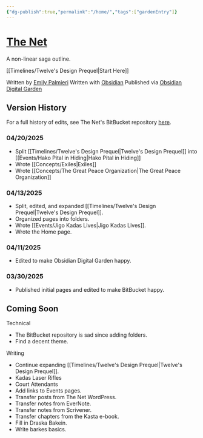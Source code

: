 ```yaml
---
{"dg-publish":true,"permalink":"/home/","tags":["gardenEntry"]}
---
```



# [The Net](https://the-net-digital-garden.vercel.app/)
A non-linear saga outline.

[[Timelines/Twelve's Design Prequel\|Start Here]]

Written by [Emily Palmieri](https://opengatesmedia.com/)
Written with [Obsidian](https://obsidian.md/)
Published via [Obsidian Digital Garden](https://dg-docs.ole.dev/)

## Version History

For a full history of edits, see The Net's BitBucket repository [here](https://bitbucket.org/silentfuzzle/thenet/wiki/Home).

### 04/20/2025
* Split [[Timelines/Twelve's Design Prequel\|Twelve's Design Prequel]] into [[Events/Hako Pital in Hiding\|Hako Pital in Hiding]]
* Wrote [[Concepts/Exiles\|Exiles]]
* Wrote [[Concepts/The Great Peace Organization\|The Great Peace Organization]]

### 04/13/2025
* Split, edited, and expanded [[Timelines/Twelve's Design Prequel\|Twelve's Design Prequel]].
* Organized pages into folders.
* Wrote [[Events/Jigo Kadas Lives\|Jigo Kadas Lives]].
* Wrote the Home page.

### 04/11/2025
* Edited to make Obsidian Digital Garden happy.

### 03/30/2025
* Published initial pages and edited to make BitBucket happy.

## Coming Soon
Technical
* The BitBucket repository is sad since adding folders.
* Find a decent theme.

Writing
* Continue expanding [[Timelines/Twelve's Design Prequel\|Twelve's Design Prequel]].
* Kadas Laser Rifles
* Court Attendants
* Add links to Events pages.
* Transfer posts from The Net WordPress.
* Transfer notes from EverNote.
* Transfer notes from Scrivener.
* Transfer chapters from the Kasta e-book.
* Fill in Draska Bakein.
* Write barkes basics.